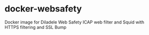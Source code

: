 # docker-websafety
Docker image for Diladele Web Safety ICAP web filter and Squid with HTTPS filtering and SSL Bump
